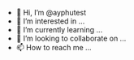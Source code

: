 - 👋 Hi, I’m @ayphutest
- 👀 I’m interested in ...
- 🌱 I’m currently learning ...
- 💞️ I’m looking to collaborate on ...
- 📫 How to reach me ...

<!---
ayphutest/ayphutest is a ✨ special ✨ repository because its `README.md` (this file) appears on your GitHub profile.
You can click the Preview link to take a look at your changes.
--->
